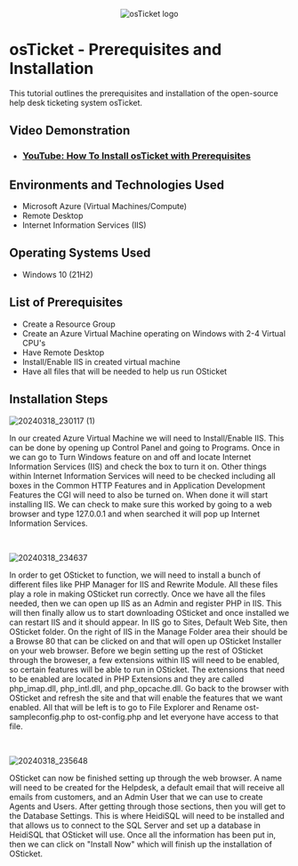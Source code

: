 <p align="center">
<img src="https://i.imgur.com/Clzj7Xs.png" alt="osTicket logo"/>
</p>

<h1>osTicket - Prerequisites and Installation</h1>
This tutorial outlines the prerequisites and installation of the open-source help desk ticketing system osTicket.<br />


<h2>Video Demonstration</h2>

- ### [YouTube: How To Install osTicket with Prerequisites](https://www.youtube.com)

<h2>Environments and Technologies Used</h2>

- Microsoft Azure (Virtual Machines/Compute)
- Remote Desktop
- Internet Information Services (IIS)

<h2>Operating Systems Used </h2>

- Windows 10</b> (21H2)

<h2>List of Prerequisites</h2>

- Create a Resource Group
- Create an Azure Virtual Machine operating on Windows with 2-4 Virtual CPU's
- Have Remote Desktop
- Install/Enable IIS in created virtual machine
- Have all files that will be needed to help us run OSticket

<h2>Installation Steps</h2>

![20240318_230117 (1)](https://github.com/tylermartin12368/osticket-prereqs/assets/161632103/981c9ace-8b10-4039-a90e-6a192eda83af)
</p>
<p>
In our created Azure Virtual Machine we will need to Install/Enable IIS. This can be done by opening up Control Panel and going to Programs. Once in we can go to Turn Windows feature on and off and locate Internet Information Services (IIS) and check the box to turn it on. Other things within Internet Information Services will need to be checked including all boxes in the Common HTTP Features and in Application Development Features the CGI will need to also be turned on. When done it will start installing IIS. We can check to make sure this worked by going to a web browser and type 127.0.0.1 and when searched it will pop up Internet Information Services.  
</p>
<br />

![20240318_234637](https://github.com/tylermartin12368/osticket-prereqs/assets/161632103/07553459-b933-41d6-be30-c097af495c9a)
</p>
<p>
In order to get OSticket to function, we will need to install a bunch of different files like PHP Manager for IIS and Rewrite Module. All these files play a role in making OSticket run correctly. Once we have all the files needed, then we can open up IIS as an Admin and register PHP in IIS. This will then finally allow us to start downloading OSticket and once installed we can restart IIS and it should appear. In IIS go to Sites, Default Web Site, then OSticket folder. On the right of IIS in the Manage Folder area their should be a Browse 80 that can be clicked on and that will open up OSticket Installer on your web browser. Before we begin setting up the rest of OSticket through the broweser, a few extensions within IIS will need to be enabled, so certain features will be able to run in OSticket. The extensions that need to be enabled are located in PHP Extensions and they are called php_imap.dll, php_intl.dll, and php_opcache.dll. Go back to the browser with OSticket and refresh the site and that will enable the features that we want enabled. All that will be left is to go to File Explorer and Rename ost-sampleconfig.php to ost-config.php and let everyone have access to that file.  
</p>
<br />

![20240318_235648](https://github.com/tylermartin12368/osticket-prereqs/assets/161632103/8f9a88c8-1830-4092-b499-86d92c9e54cb)
</p>
<p>
OSticket can now be finished setting up through the web browser. A name will need to be created for the Helpdesk, a default email that will receive all emails from customers, and an Admin User that we can use to create Agents and Users. After getting through those sections, then you will get to the Database Settings. This is where HeidiSQL will need to be installed and that allows us to connect to the SQL Server and set up a database in HeidiSQL that OSticket will use. Once all the information has been put in, then we can click on "Install Now" which will finish up the installation of OSticket.   
</p>
<br />

